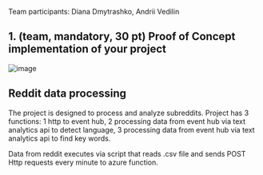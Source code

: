 Team participants: Diana Dmytrashko, Andrii Vedilin

## 1. (team, mandatory, 30 pt) Proof of Concept implementation of your project

![image](https://user-images.githubusercontent.com/76747280/130845738-2d02a497-d43e-4f91-bf6d-923a5d9068a0.png)


## Reddit data processing

The project is designed to process and analyze subreddits. Project has 3 functions: 1 http to event hub, 2 processing data from event hub via text analytics api to detect language, 3 processing data from event hub via text analytics api to find key words.

Data from reddit executes via script that reads .csv file and sends POST Http requests every minute to azure function.
